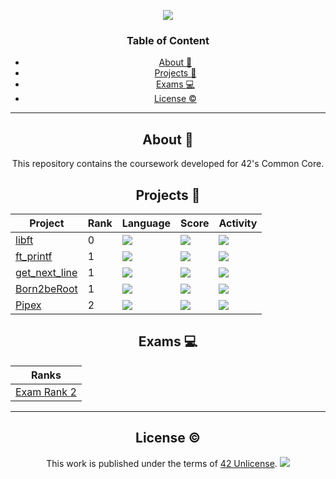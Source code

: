 <a name="readme-top"></a>
<div align="center"> <img src="https://capsule-render.vercel.app/api?type=cylinder&height=200&color=0ABAB5&text=42%20Common_Core&fontAlign=50&fontAlignY=61&animation=fadeIn&fontColor=fcf3f2" />
  
<h3 align=center> Table of Content </h3>

<!-- mtoc-start -->

* [About :pushpin:](#about-pushpin)
* [Projects :checkered_flag:](#projects-checkered_flag)
* [Exams :computer: ](#exams-computer-)
* [License :copyright:](#license-copyright)

<!-- mtoc-end -->
<div/>

___

<div align=center>

## About :pushpin:

This repository contains the coursework developed for 42's Common Core.

<div align="center">

## Projects :checkered_flag:

| Project                                                         | Rank | Language                                                                       | Score                                                                          | Activity                                                                 |
| ---                                                             | ---  | ---                                                                            | ---                                                                            | ---                                                                      |
| <a href="https://github.com/lude-bri/libft_42_LP">libft</a>         | 0    | <img src="https://img.shields.io/github/languages/top/lude-bri/libft_42_LP" />     | <img src="https://img.shields.io/badge/125%20%2F%20100%20%E2%98%85-success" /> | <img src="https://img.shields.io/github/last-commit/lude-bri/libft_42_LP" /> |
| <a href="https://github.com/lude-bri/ft_printf_42_LP">ft_printf</a> | 1    | <img src="https://img.shields.io/github/languages/top/lude-bri/ft_printf_42_LP" /> | <img src="https://img.shields.io/badge/100%20%2F%20100%20%E2%98%85-success" /> | <img src="https://img.shields.io/github/last-commit/lude-bri/ft_printf_42_LP" /> |
| <a href="https://github.com/lude-bri/get_next_line_42_LP">get_next_line</a> | 1    | <img src="https://img.shields.io/github/languages/top/lude-bri/get_next_line_42_LP" /> | <img src="https://img.shields.io/badge/125%20%2F%20100%20%E2%98%85-success" /> | <img src="https://img.shields.io/github/last-commit/lude-bri/get_next_line_42_LP" /> |
| <a href="https://github.com/lude-bri/Born2BeRoot_42_LP">Born2beRoot</a> | 1    | <img src="https://img.shields.io/badge/shell-100%25-blue" /> | <img src="https://img.shields.io/badge/100%20%2F%20100%20%E2%98%85-success" /> | <img src="https://img.shields.io/github/last-commit/lude-bri/Born2BeRoot_42_LP" /> |
| <a href="https://github.com/lude-bri/Pipex_42_LP">Pipex</a> | 2    | <img src="https://img.shields.io/github/languages/top/lude-bri/Pipex_42_LP" /> | <img src="https://img.shields.io/badge/In_Process-yellow" /> | <img src="https://img.shields.io/github/last-commit/lude-bri/Pipex_42_LP" /> |

</div>

<div align="center">

## Exams :computer: 

| <a> Ranks </a> |
| ----- |
| <a href="https://github.com/lude-bri/Exam_Rank2_42_LP">Exam Rank 2</a> |

___

## License :copyright:

This work is published under the terms of <a href="https://github.com/lude-bri/42_Common_Core/blob/main/LICENSE.md">42 Unlicense</a>.
<img src="https://capsule-render.vercel.app/api?type=waving&height=100&color=0ABAB5&fontColor=fcf3f2&fontAlignY=65&rotate=0&fontSize=35&section=footer" />
